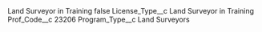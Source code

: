 <?xml version="1.0" encoding="UTF-8"?>
<CustomMetadata xmlns="http://soap.sforce.com/2006/04/metadata" xmlns:xsi="http://www.w3.org/2001/XMLSchema-instance" xmlns:xsd="http://www.w3.org/2001/XMLSchema">
    <label>Land Surveyor in Training</label>
    <protected>false</protected>
    <values>
        <field>License_Type__c</field>
        <value xsi:type="xsd:string">Land Surveyor in Training</value>
    </values>
    <values>
        <field>Prof_Code__c</field>
        <value xsi:type="xsd:string">23206</value>
    </values>
    <values>
        <field>Program_Type__c</field>
        <value xsi:type="xsd:string">Land Surveyors</value>
    </values>
</CustomMetadata>
